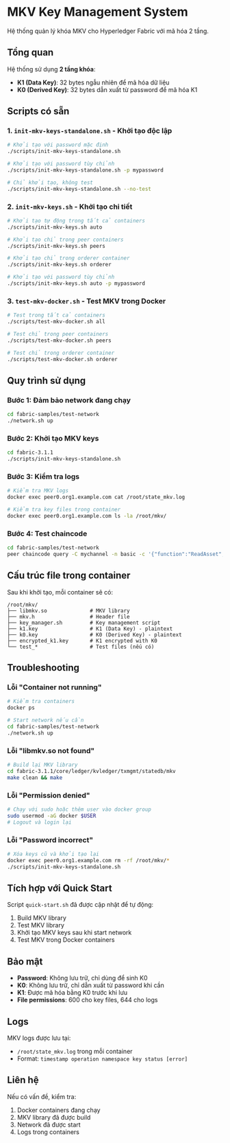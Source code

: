 # MKV Key Management System

Hệ thống quản lý khóa MKV cho Hyperledger Fabric với mã hóa 2 tầng.

## Tổng quan

Hệ thống sử dụng **2 tầng khóa**:
- **K1 (Data Key)**: 32 bytes ngẫu nhiên để mã hóa dữ liệu
- **K0 (Derived Key)**: 32 bytes dẫn xuất từ password để mã hóa K1

## Scripts có sẵn

### 1. `init-mkv-keys-standalone.sh` - Khởi tạo độc lập
```bash
# Khởi tạo với password mặc định
./scripts/init-mkv-keys-standalone.sh

# Khởi tạo với password tùy chỉnh
./scripts/init-mkv-keys-standalone.sh -p mypassword

# Chỉ khởi tạo, không test
./scripts/init-mkv-keys-standalone.sh --no-test
```

### 2. `init-mkv-keys.sh` - Khởi tạo chi tiết
```bash
# Khởi tạo tự động trong tất cả containers
./scripts/init-mkv-keys.sh auto

# Khởi tạo chỉ trong peer containers
./scripts/init-mkv-keys.sh peers

# Khởi tạo chỉ trong orderer container
./scripts/init-mkv-keys.sh orderer

# Khởi tạo với password tùy chỉnh
./scripts/init-mkv-keys.sh auto -p mypassword
```

### 3. `test-mkv-docker.sh` - Test MKV trong Docker
```bash
# Test trong tất cả containers
./scripts/test-mkv-docker.sh all

# Test chỉ trong peer containers
./scripts/test-mkv-docker.sh peers

# Test chỉ trong orderer container
./scripts/test-mkv-docker.sh orderer
```

## Quy trình sử dụng

### Bước 1: Đảm bảo network đang chạy
```bash
cd fabric-samples/test-network
./network.sh up
```

### Bước 2: Khởi tạo MKV keys
```bash
cd fabric-3.1.1
./scripts/init-mkv-keys-standalone.sh
```

### Bước 3: Kiểm tra logs
```bash
# Kiểm tra MKV logs
docker exec peer0.org1.example.com cat /root/state_mkv.log

# Kiểm tra key files trong container
docker exec peer0.org1.example.com ls -la /root/mkv/
```

### Bước 4: Test chaincode
```bash
cd fabric-samples/test-network
peer chaincode query -C mychannel -n basic -c '{"function":"ReadAsset","Args":["asset1"]}'
```

## Cấu trúc file trong container

Sau khi khởi tạo, mỗi container sẽ có:
```
/root/mkv/
├── libmkv.so              # MKV library
├── mkv.h                  # Header file
├── key_manager.sh         # Key management script
├── k1.key                 # K1 (Data Key) - plaintext
├── k0.key                 # K0 (Derived Key) - plaintext
├── encrypted_k1.key       # K1 encrypted with K0
└── test_*                 # Test files (nếu có)
```

## Troubleshooting

### Lỗi "Container not running"
```bash
# Kiểm tra containers
docker ps

# Start network nếu cần
cd fabric-samples/test-network
./network.sh up
```

### Lỗi "libmkv.so not found"
```bash
# Build lại MKV library
cd fabric-3.1.1/core/ledger/kvledger/txmgmt/statedb/mkv
make clean && make
```

### Lỗi "Permission denied"
```bash
# Chạy với sudo hoặc thêm user vào docker group
sudo usermod -aG docker $USER
# Logout và login lại
```

### Lỗi "Password incorrect"
```bash
# Xóa keys cũ và khởi tạo lại
docker exec peer0.org1.example.com rm -rf /root/mkv/*
./scripts/init-mkv-keys-standalone.sh
```

## Tích hợp với Quick Start

Script `quick-start.sh` đã được cập nhật để tự động:
1. Build MKV library
2. Test MKV library
3. Khởi tạo MKV keys sau khi start network
4. Test MKV trong Docker containers

## Bảo mật

- **Password**: Không lưu trữ, chỉ dùng để sinh K0
- **K0**: Không lưu trữ, chỉ dẫn xuất từ password khi cần
- **K1**: Được mã hóa bằng K0 trước khi lưu
- **File permissions**: 600 cho key files, 644 cho logs

## Logs

MKV logs được lưu tại:
- `/root/state_mkv.log` trong mỗi container
- Format: `timestamp operation namespace key status [error]`

## Liên hệ

Nếu có vấn đề, kiểm tra:
1. Docker containers đang chạy
2. MKV library đã được build
3. Network đã được start
4. Logs trong containers
